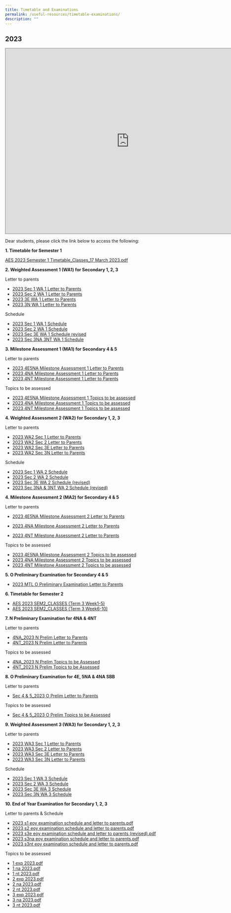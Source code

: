 ```yaml
---
title: Timetable and Examinations
permalink: /useful-resources/timetable-examinations/
description: ""
---
```

2023
----
<iframe scrolling="no" frameborder="0" height="600" width="800" style="border:solid 1px #777" src="https://calendar.google.com/calendar/embed?height=600&amp;wkst=1&amp;bgcolor=%23ffffff&amp;ctz=Asia%2FSingapore&amp;showCalendars=1&amp;src=Y18zYTMxYWU5N2Q0NDk5NjdkOTJhNWNlNzk2ODZkMTEyYjIwMGE2OGNlNDcyMWZiOGE1MTZhYzkzYzUwMTA5MjhkQGdyb3VwLmNhbGVuZGFyLmdvb2dsZS5jb20&amp;src=Y18xNzFiMzU3MTFlYjMwNzY0MzkwNmVmM2FjM2Y1ZTEyOGUwYjc2MjA3ZGZkNmZhMjNjMTc3ZGY2ZWZhNGYzMTRmQGdyb3VwLmNhbGVuZGFyLmdvb2dsZS5jb20&amp;color=%23EF6C00&amp;color=%237CB342"></iframe>

<p></p>

Dear students, please click the link below to access the following:  

**1\. Timetable for Semester 1**

[AES 2023 Semester 1 Timetable\_Classes\_17 March 2023.pdf](/files/AES%202023%20Semester%201%20Timetable_Classes_17%20March%202023.pdf)
    
		
**2\. Weighted Assessment 1 (WA1) for Secondary 1, 2, 3**

Letter to parents

* [2023 Sec 1 WA 1 Letter to Parents](/files/2023%20Sec%201%20WA%201%20Letter%20Parents.pdf)
* [2023 Sec 2 WA 1 Letter to Parents](/files/2023%20Sec%202%20WA%201%20Letter%20Parents.pdf)
* [2023 3E WA 1 Letter to Parents](/files/2023%203E%20WA%201%20Letter%20Parents.pdf)
* [2023 3N WA 1 Letter to Parents](/files/2023%203N%20WA%201%20Letter%20Parents.pdf)
    
    
 Schedule

*   [2023 Sec 1 WA 1 Schedule](/files/2023%20Sec%201%20WA%201%20Schedule.pdf)
*   [2023 Sec 2 WA 1 Schedule](/files/2023%20Sec%202%20WA%201%20Schedule.pdf)
*   [2023 Sec 3E WA 1 Schedule revised](/files/2023%20Sec%203E%20WA%201%20Schedule%20revised.pdf)
*   [2023 Sec 3NA 3NT WA 1 Schedule](/files/2023%20Sec%203NA%20%203NT%20WA%201%20Schedule.pdf)


**3\. Milestone Assessment 1 (MA1) for Secondary 4 &amp; 5**

Letter to parents

* [2023 4E5NA Milestone Assessment 1 Letter to Parents](/files/2023%204E5NA%20Milestone%20Assessment%201%20Letter%20to%20Parents.pdf)
* [2023 4NA Milestone Assessment 1 Letter to Parents](/files/2023%204NA%20Milestone%20Assessment%201%20Letter%20to%20Parents.pdf)
* [2023 4NT Milestone Assessment 1 Letter to Parents](/files/2023%204NT%20Milestone%20Assessment%201%20Letter%20to%20Parents.pdf)


Topics to be assessed

* [2023 4E5NA Milestone Assessment 1 Topics to be assessed](/files/2023%204E5NA%20Milestone%20Assessment%201%20Topics%20to%20be%20assessed.pdf)
* [2023 4NA Milestone Assessment 1 Topics to be assessed](/files/2023%204NA%20Milestone%20Assessment%201%20Topics%20to%20be%20assessed.pdf)
* [2023 4NT Milestone Assessment 1 Topics to be assessed](/files/2023%204NT%20Milestone%20Assessment%201%20Topics%20to%20be%20assessed.pdf)


**4\. Weighted Assessment 2 (WA2) for Secondary 1, 2, 3**

Letter to parents
* [2023 WA2 Sec 1 Letter to Parents](/files/2023%20WA2%20Sec%201%20Letter%20to%20Parents.pdf)
* [2023 WA2 Sec 2 Letter to Parents](/files/2023%20WA2%20Sec%202%20Letter%20to%20Parents.pdf)
* [2023 WA2 Sec 3E Letter to Parents](/files/2023%20WA2%20Sec%203E%20Letter%20to%20Parents.pdf)
* [2023 WA2 Sec 3N Letter to Parents](/files/2023%20WA2%20Sec%203N%20Letter%20to%20Parents.pdf)

    
 Schedule
 
 * [2023 Sec 1 WA 2 Schedule](/files/2023%20Sec%201%20WA%202%20Schedule.pdf)
 * [2023 Sec 2 WA 2 Schedule](/files/2023%20Sec%202%20WA%202%20Schedule.pdf)
 * [2023 Sec 3E WA 2 Schedule (revised)](/files/2023%20Sec%203E%20WA%202%20Schedule%20(revised).pdf)
 * [2023 Sec 3NA &amp; 3NT WA 2 Schedule (revised)](/files/2023%20Sec%203NA%20&amp;%203NT%20WA%202%20Schedule%20(revised).pdf)



**4\. Milestone Assessment 2 (MA2) for Secondary 4 &amp; 5**

Letter to parents

* [2023 4E5NA Milestone Assessment 2 Letter to Parents](/files/2023%20ma2%204e5na%20letter%20to%20parents.pdf)

* [2023 4NA Milestone Assessment 2 Letter to Parents](/files/2023%20ma2%204na%20letter%20to%20parents.pdf)

* [2023 4NT Milestone Assessment 2 Letter to Parents](/files/2023%20ma2%204nt%20letter%20to%20parents.pdf)



Topics to be assessed

* [2023 4E5NA Milestone Assessment 2 Topics to be assessed](/files/2023%204e5na%20milestone%20assessment%202%20topics%20to%20be%20assessed.pdf)
* [2023 4NA Milestone Assessment 2 Topics to be assessed](/files/2023%204na%20milestone%20assessment%202%20topics%20to%20be%20assessed.pdf)
* [2023 4NT Milestone Assessment 2 Topics to be assessed](/files/2023%204nt%20milestone%20assessment%202%20topics%20to%20be%20assessed.pdf)


**5\. O Preliminary Examination for Secondary 4 &amp; 5**

* [2023 MTL O Preliminary Examination Letter to Parents](https://drive.google.com/file/d/1VJBbJGAT-lBB5t_LU7bn0o9m-77b7bx_/view?usp=sharing)

**6\. Timetable for Semester 2**

* [AES 2023 SEM2_CLASSES (Term 3 Week1-5)](/files/aes%202023%20sem2_classes%20(week1-5).pdf)
* [AES 2023 SEM2_CLASSES (Term 3 Week6-10)](/files/aes%202023%20sem2_classes%20(week6-10).pdf)

**7\. N Preliminary Examination for 4NA &amp; 4NT**

Letter to parents
* [4NA_2023 N Prelim Letter to Parents](/files/4na_2023%20n%20prelim%20letter%20to%20parents.pdf)
* [4NT_2023 N Prelim Letter to Parents](/files/4nt_2023%20n%20prelim%20letter%20to%20parents.pdf)


Topics to be assessed
* [4NA_2023 N Prelim Topics to be Assessed](/files/4na_2023%20n%20prelim%20topics%20to%20be%20assessed.pdf)
* [4NT_2023 N Prelim Topics to be Assessed](/files/4nt_2023%20n%20prelim%20topics%20to%20be%20assessed.pdf)

**8\. O Preliminary Examination for 4E, 5NA &amp; 4NA SBB**

Letter to parents
* [Sec 4 &amp; 5_2023 O Prelim Letter to Parents](/files/sec%204%20&amp;%205_2023%20o%20prelim%20letter%20to%20parents.pdf)

Topics to be assessed
* [Sec 4 &amp; 5_2023 O Prelim Topics to be Assessed](/files/sec%204%20&amp;%205_2023%20o%20prelim%20topics%20to%20be%20assessed.pdf)




**9\. Weighted Assessment 3 (WA3) for Secondary 1, 2, 3**

Letter to parents
* [2023 WA3 Sec 1 Letter to Parents](/files/wa3%20sec%201%20letter%20to%20parent.pdf)
* [2023 WA3 Sec 2 Letter to Parents](/files/wa3%20sec%202%20letter%20to%20parent.pdf)
* [2023 WA3 Sec 3E Letter to Parents](/files/wa3%20sec%203e%20letter%20to%20parent.pdf)
* [2023 WA3 Sec 3N Letter to Parents](/files/wa3%20sec%203na%20letter%20to%20parent.pdf)

    
 Schedule
 * [2023 Sec 1 WA 3 Schedule](/files/2023%20sec%201%20wa%203%20schedule.pdf)
 * [2023 Sec 2 WA 3 Schedule](/files/2023%20sec%202%20wa%203%20schedule.pdf)
 * [2023 Sec 3E WA 3 Schedule](/files/2023%20sec%203e%20wa%203%20schedule.pdf)
 * [2023 Sec 3N WA 3 Schedule](/files/2023%20sec%203na%20&amp;%203nt%20wa%203%20schedule.pdf)

**10\. End of Year Examination for Secondary 1, 2, 3**

Letter to parents &amp; Schedule
* [2023 s1 eoy examination schedule and letter to parents.pdf](/files/2023%20s1%20eoy%20examination%20schedule%20and%20letter%20to%20parents.pdf)
* [2023 s2 eoy examination schedule and letter to parents.pdf](/files/2023%20s2%20eoy%20examination%20schedule%20and%20letter%20to%20parents.pdf)
* [2023 s3e eoy examination schedule and letter to parents (revised).pdf](/files/2023%20s3e%20eoy%20examination%20schedule%20and%20letter%20to%20parents%20(revised).pdf)
* [2023 s3na eoy examination schedule and letter to parents.pdf](/files/2023%20s3na%20eoy%20examination%20schedule%20and%20letter%20to%20parents.pdf)
* [2023 s3nt eoy examination schedule and letter to parents.pdf](/files/2023%20s3nt%20eoy%20examination%20schedule%20and%20letter%20to%20parents.pdf)

Topics to be assessed
* [1 exp 2023.pdf](/files/1%20exp%202023.pdf)
* [1 na 2023.pdf](/files/1%20na%202023.pdf)
* [1 nt 2023.pdf](/files/1%20nt%202023.pdf)
* [2 exp 2023.pdf](/files/2%20exp%202023.pdf)
* [2 na 2023.pdf](/files/2%20na%202023.pdf)
* [2 nt 2023.pdf](/files/2%20nt%202023.pdf)
* [3 exp 2023.pdf](/files/3%20exp%202023.pdf)
* [3 na 2023.pdf](/files/3%20na%202023.pdf)
* [3 nt 2023.pdf](/files/3%20nt%202023.pdf)